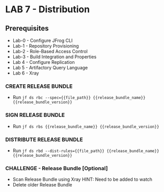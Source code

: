 # LAB 7 - Distribution

## Prerequisites
- Lab-0 - Configure JFrog CLI
- Lab-1 - Repository Provisioning
- Lab-2 - Role-Based Access Control
- Lab-3 - Build Integration and Properties
- Lab 4 - Configure Replication
- Lab 5 - Artifactory Query Language
- Lab 6 - Xray

### CREATE RELEASE BUNDLE
- Run ``jf ds rbc --spec={{file_path}} {{release_bundle_name}} {{release_bundle_version}}``  

### SIGN RELEASE BUNDLE
- Run ``jf ds rbs {{release_bundle_name}} {{release_bundle_version}}``

### DISTRIBUTE RELEASE BUNDLE
- Run ``jf ds rbd --dist-rules={{file_path}} {{release_bundle_name}} {{release_bundle_version}}``


### CHALLENGE - Release Bundle [Optional]
- Scan Release Bundle using Xray HINT: Need to be added to watch
- Delete older Release Bundle